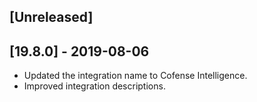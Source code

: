 ## [Unreleased]


## [19.8.0] - 2019-08-06
- Updated the integration name to Cofense Intelligence.
- Improved integration descriptions.
